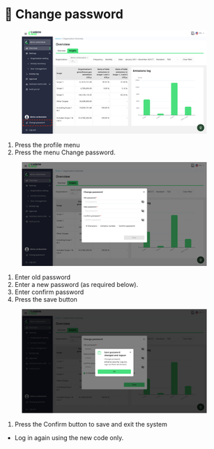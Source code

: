 # 🔐 Change password

<figure><img src="../.gitbook/assets/image (2) (1) (1).png" alt=""><figcaption></figcaption></figure>

1. Press the profile menu
2. Press the menu Change password.

<figure><img src="../.gitbook/assets/image (3) (1).png" alt=""><figcaption></figcaption></figure>

1. Enter old password
2. Enter a new password (as required below).
3. Enter confirm password
4. Press the save button

<figure><img src="../.gitbook/assets/image (4).png" alt=""><figcaption></figcaption></figure>

1. Press the Confirm button to save and exit the system

* Log in again using the new code only.

